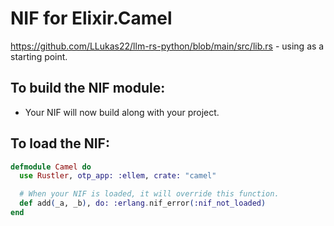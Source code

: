 # NIF for Elixir.Camel

https://github.com/LLukas22/llm-rs-python/blob/main/src/lib.rs - using as a starting point.

## To build the NIF module:

- Your NIF will now build along with your project.

## To load the NIF:

```elixir
defmodule Camel do
  use Rustler, otp_app: :ellem, crate: "camel"

  # When your NIF is loaded, it will override this function.
  def add(_a, _b), do: :erlang.nif_error(:nif_not_loaded)
end
```
